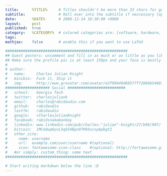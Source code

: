 ```yaml
---
title:      %TITLE%     # Titles shouldn't be more than 33 chars for good formatting.
subtitle:               # Roll over into the subtitle if neccessary (optional)
date:       %DATE%      # 2008-12-14 10:30:00 +0900
layout:     post
published:  true
category:   %CATEGORY%  # colored categories are: [software, hardware, policy]
tags:
mathjax:    false       # enable this if you want to use LaTeX

#######################################################
## Guest posters: uncomment and fill in as much or as little as you like, in the order you want them to appear.
## Make sure the profile pic is at least 150px and your face is mostly centered. Will be greyscaled.
#
# author:
#   name:     Charles Julian Knight
#   minibio:  Fuck it, Ship it
#   img:      http://www.gravatar.com/avatar/e3f99640d60577f72086b54087423593.png?s=200
#################### Social ##########################
#   school:   Georgia Tech
#   twitter:  charlesjuliank
#   email:    charles@rabidaudio.com
#   github:   rabidaudio
#   lastfm:   rabidaudio
#   google:   +CharlesJulianKnight
#   facebook: rabidsnakemonkey
#   linkedin: www.linkedin.com/pub/charles-"julian"-knight/27/b96/907/
#   bitcoin:  1MCeQwp6yuL5qG54Bpn97H93ucspApbgtZ
#   other_site:
#     name: username
#     url:  example.com/user/username #(optional)
#     icon: fontawesome-icon-class    #(optional: http://fortawesome.github.io/Font-Awesome/cheatsheet/)
#   #or simply: custom_thing: some text
#######################################################

# Start writing markdown below the line :D
---
```



